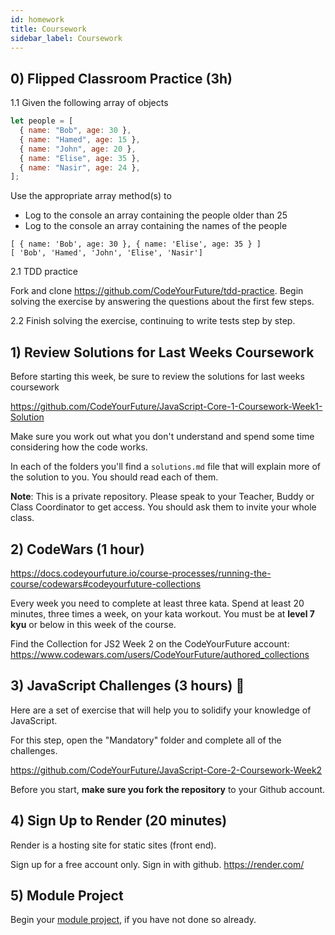 ```yaml
---
id: homework
title: Coursework
sidebar_label: Coursework
---
```


## 0) Flipped Classroom Practice (3h)

1.1 Given the following array of objects

```js
let people = [
  { name: "Bob", age: 30 },
  { name: "Hamed", age: 15 },
  { name: "John", age: 20 },
  { name: "Elise", age: 35 },
  { name: "Nasir", age: 24 },
];
```

Use the appropriate array method(s) to

- Log to the console an array containing the people older than 25
- Log to the console an array containing the names of the people

```
[ { name: 'Bob', age: 30 }, { name: 'Elise', age: 35 } ]
[ 'Bob', 'Hamed', 'John', 'Elise', 'Nasir']
```

2.1 TDD practice

Fork and clone https://github.com/CodeYourFuture/tdd-practice. Begin solving the exercise by answering the questions about the first few steps.

2.2 Finish solving the exercise, continuing to write tests step by step.

## 1) Review Solutions for Last Weeks Coursework

Before starting this week, be sure to review the solutions for last weeks coursework

https://github.com/CodeYourFuture/JavaScript-Core-1-Coursework-Week1-Solution

Make sure you work out what you don't understand and spend some time considering how the code works.

In each of the folders you'll find a `solutions.md` file that will explain more of the solution to you. You should read each of them.

**Note**: This is a private repository. Please speak to your Teacher, Buddy or Class Coordinator to get access. You should ask them to invite your whole class.

## 2) CodeWars (1 hour)

https://docs.codeyourfuture.io/course-processes/running-the-course/codewars#codeyourfuture-collections

Every week you need to complete at least three kata. Spend at least 20 minutes, three times a week, on your kata workout. You must be at **level 7 kyu** or below in this week of the course.

Find the Collection for JS2 Week 2 on the CodeYourFuture account: https://www.codewars.com/users/CodeYourFuture/authored_collections

## 3) JavaScript Challenges (3 hours) 🔑

Here are a set of exercise that will help you to solidify your knowledge of JavaScript.

For this step, open the "Mandatory" folder and complete all of the challenges.

https://github.com/CodeYourFuture/JavaScript-Core-2-Coursework-Week2

Before you start, **make sure you fork the repository** to your Github account.

## 4) Sign Up to Render (20 minutes)

Render is a hosting site for static sites (front end).

Sign up for a free account only. Sign in with github.
https://render.com/

## 5) Module Project

Begin your [module project](../module-project), if you have not done so already.
